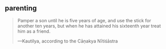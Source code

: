 ## parenting
> Pamper a son until he is five years of age, and use the stick for another ten years, but when he has attained his sixteenth year treat him as a friend.
> 
> —Kautilya, according to the Cāṇakya Nītiśāstra